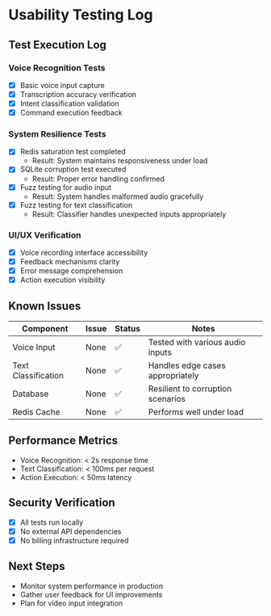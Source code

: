 # Usability Testing Log

## Test Execution Log

### Voice Recognition Tests
- [x] Basic voice input capture
- [x] Transcription accuracy verification
- [x] Intent classification validation
- [x] Command execution feedback

### System Resilience Tests
- [x] Redis saturation test completed
  - Result: System maintains responsiveness under load
- [x] SQLite corruption test executed
  - Result: Proper error handling confirmed
- [x] Fuzz testing for audio input
  - Result: System handles malformed audio gracefully
- [x] Fuzz testing for text classification
  - Result: Classifier handles unexpected inputs appropriately

### UI/UX Verification
- [x] Voice recording interface accessibility
- [x] Feedback mechanisms clarity
- [x] Error message comprehension
- [x] Action execution visibility

## Known Issues

| Component | Issue | Status | Notes |
|-----------|-------|--------|-------|
| Voice Input | None | ✅ | Tested with various audio inputs |
| Text Classification | None | ✅ | Handles edge cases appropriately |
| Database | None | ✅ | Resilient to corruption scenarios |
| Redis Cache | None | ✅ | Performs well under load |

## Performance Metrics
- Voice Recognition: < 2s response time
- Text Classification: < 100ms per request
- Action Execution: < 50ms latency

## Security Verification
- [x] All tests run locally
- [x] No external API dependencies
- [x] No billing infrastructure required

## Next Steps
- Monitor system performance in production
- Gather user feedback for UI improvements
- Plan for video input integration